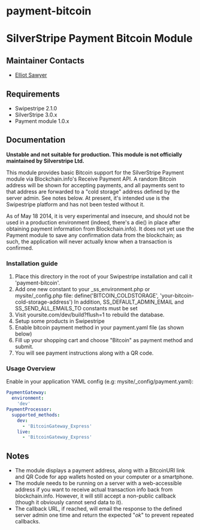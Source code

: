 payment-bitcoin
===============
# SilverStripe Payment Bitcoin Module

## Maintainer Contacts
* [Elliot Sawyer](https://github.com/silverstripe-elliot)

## Requirements
* Swipestripe 2.1.0
* SilverStripe 3.0.x
* Payment module 1.0.x

## Documentation
**Unstable and not suitable for production. This module is not officially maintained by Silverstripe Ltd.**

This module provides basic Bitcoin support for the SilverStripe Payment module via Blockchain.info's Receive Payment API. A random Bitcoin address will be shown for accepting payments, and all payments sent to that address are forwarded to a "cold storage" address defined by the server admin. See notes below. At present, it's intended use is the Swipestripe platform and has not been tested without it.

As of May 18 2014, it is very experimental and insecure, and should not be used in a production environment (indeed, there's a die() in place after obtaining payment information from Blockchain.info). It does not yet use the Payment module to save any confirmation data from the blockchain; as such, the application will never actually know when a transaction is confirmed.

### Installation guide
1. Place this directory in the root of your Swipestripe installation and call it 'payment-bitcoin'.
2. Add one new constant to your _ss_environment.php or mysite/_config.php file:
    define('BITCOIN_COLDSTORAGE', 'your-bitcoin-cold-storage-address')
  In addition, SS_DEFAULT_ADMIN_EMAIL and SS_SEND_ALL_EMAILS_TO constants must be set
3. Visit yoursite.com/dev/build?flush=1 to rebuild the database.
4. Setup some products in Swipestripe
5. Enable bitcoin payment method in your payment.yaml file (as shown below)
6. Fill up your shopping cart and choose "Bitcoin" as payment method and submit.
7. You will see payment instructions along with a QR code.


### Usage Overview
Enable in your application YAML config (e.g: mysite/_config/payment.yaml):

```yaml
PaymentGateway:
  environment:
    'dev'
PaymentProcessor:
  supported_methods:
    dev:
      - 'BitcoinGateway_Express'
    live:
      - 'BitcoinGateway_Express'
```

## Notes
* The module displays a payment address, along with a BitcoinURI link and QR Code for app wallets hosted on your computer or a smartphone.
* The module needs to be running on a server with a web-accessible address if you want to receive actual transaction info back from blockchain.info. However, it will still accept a non-public callback (though it obviously cannot send data to it).
* The callback URL, if reached, will email the response to the defined server admin one time and return the expected "*ok*" to prevent repeated callbacks.